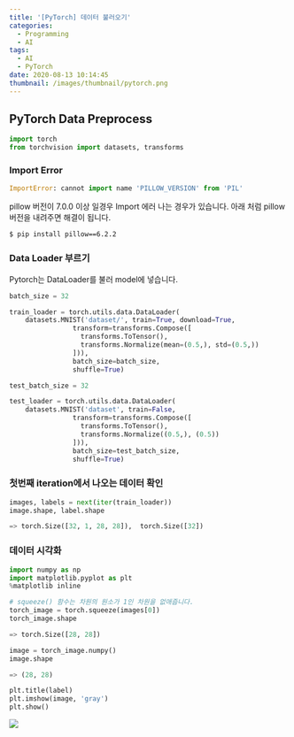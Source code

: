 ```yaml
---
title: '[PyTorch] 데이터 불러오기'
categories:
  - Programming
  - AI
tags:
  - AI
  - PyTorch
date: 2020-08-13 10:14:45
thumbnail: /images/thumbnail/pytorch.png
---
```


## PyTorch Data Preprocess

```python
import torch
from torchvision import datasets, transforms
```

### Import Error

```python
ImportError: cannot import name 'PILLOW_VERSION' from 'PIL'
```

pillow 버전이 7.0.0 이상 일경우 Import 에러 나는 경우가 있습니다.
아래 처럼 pillow 버전을 내려주면 해결이 됩니다.

```shell
$ pip install pillow==6.2.2
```

### Data Loader 부르기

Pytorch는 DataLoader를 불러 model에 넣습니다.

```python
batch_size = 32

train_loader = torch.utils.data.DataLoader(
    datasets.MNIST('dataset/', train=True, download=True,
                transform=transforms.Compose([
                  transforms.ToTensor(),
                  transforms.Normalize(mean=(0.5,), std=(0.5,))
                ])),
                batch_size=batch_size,
                shuffle=True)
```

```python
test_batch_size = 32

test_loader = torch.utils.data.DataLoader(
    datasets.MNIST('dataset', train=False,
                transform=transforms.Compose([
                  transforms.ToTensor(),
                  transforms.Normalize((0.5,), (0.5))
                ])),
                batch_size=test_batch_size,
                shuffle=True)
```

### 첫번째 iteration에서 나오는 데이터 확인

```python
images, labels = next(iter(train_loader))
image.shape, label.shape

=> torch.Size([32, 1, 28, 28]),  torch.Size([32])
```

### 데이터 시각화

```python
import numpy as np
import matplotlib.pyplot as plt
%matplotlib inline
```

```python
# squeeze() 함수는 차원의 원소가 1인 차원을 없애줍니다.
torch_image = torch.squeeze(images[0])
torch_image.shape

=> torch.Size([28, 28])
```

```python
image = torch_image.numpy()
image.shape

=> (28, 28)
```

```python
plt.title(label)
plt.imshow(image, 'gray')
plt.show()
```

![](/images/ai/pytorch/1.png)
